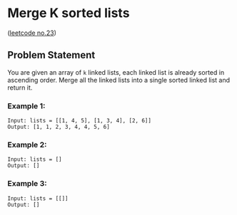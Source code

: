 # Merge K sorted lists

([leetcode no.23](https://leetcode.com/problems/merge-k-sorted-lists/submissions/))

## Problem Statement

You are given an array of `k` linked lists, each linked list is already sorted in ascending order. Merge all the linked lists into a single sorted linked list and return it.

### Example 1:

```
Input: lists = [[1, 4, 5], [1, 3, 4], [2, 6]]
Output: [1, 1, 2, 3, 4, 4, 5, 6]
```

### Example 2:

```
Input: lists = []
Output: []
```

### Example 3:

```
Input: lists = [[]]
Output: []
```
